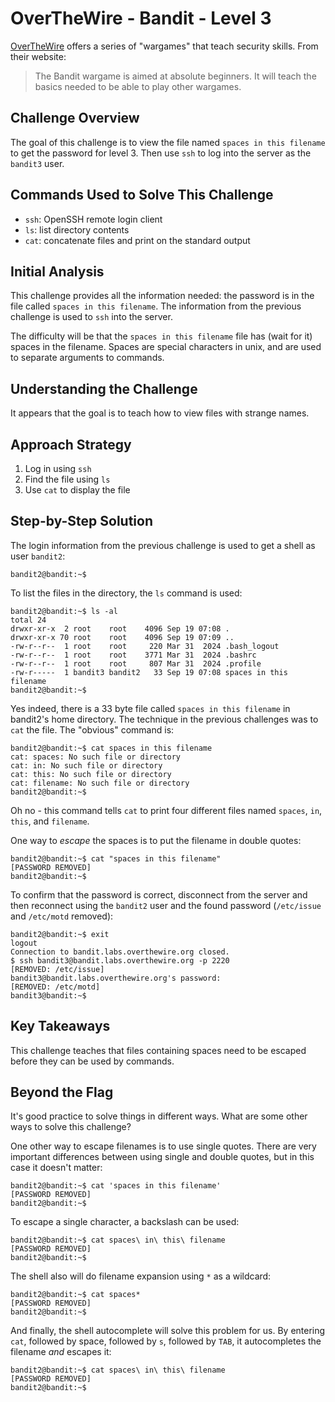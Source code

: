 # OverTheWire - Bandit - Level 3

[OverTheWire](https://overthewire.org) offers a series of "wargames" that teach
security skills. From their website:

> The Bandit wargame is aimed at absolute beginners. It will teach the basics
> needed to be able to play other wargames.

## Challenge Overview

The goal of this challenge is to view the file named `spaces in this filename`
to get the password for level 3. Then use `ssh` to log into the server as the
`bandit3` user.

## Commands Used to Solve This Challenge

- `ssh`: OpenSSH remote login client
- `ls`: list directory contents
- `cat`: concatenate files and print on the standard output

## Initial Analysis

This challenge provides all the information needed: the password is in the file
called `spaces in this filename`. The information from the previous challenge is
used to `ssh` into the server.

The difficulty will be that the `spaces in this filename` file has (wait for it)
spaces in the filename. Spaces are special characters in unix, and are used to
separate arguments to commands.

## Understanding the Challenge

It appears that the goal is to teach how to view files with strange names.

## Approach Strategy

1. Log in using `ssh`
1. Find the file using `ls`
1. Use `cat` to display the file

## Step-by-Step Solution

The login information from the previous challenge is used to get a shell as user
`bandit2`:

```
bandit2@bandit:~$
```

To list the files in the directory, the `ls` command is used:

```
bandit2@bandit:~$ ls -al
total 24
drwxr-xr-x  2 root    root    4096 Sep 19 07:08 .
drwxr-xr-x 70 root    root    4096 Sep 19 07:09 ..
-rw-r--r--  1 root    root     220 Mar 31  2024 .bash_logout
-rw-r--r--  1 root    root    3771 Mar 31  2024 .bashrc
-rw-r--r--  1 root    root     807 Mar 31  2024 .profile
-rw-r-----  1 bandit3 bandit2   33 Sep 19 07:08 spaces in this filename
bandit2@bandit:~$
```

Yes indeed, there is a 33 byte file called `spaces in this filename` in
bandit2's home directory. The technique in the previous challenges was to `cat`
the file. The "obvious" command is:

```
bandit2@bandit:~$ cat spaces in this filename
cat: spaces: No such file or directory
cat: in: No such file or directory
cat: this: No such file or directory
cat: filename: No such file or directory
bandit2@bandit:~$
```

Oh no - this command tells `cat` to print four different files named `spaces`,
`in`, `this`, and `filename`.

One way to _escape_ the spaces is to put the filename in double quotes:

```
bandit2@bandit:~$ cat "spaces in this filename"
[PASSWORD REMOVED]
bandit2@bandit:~$
```

To confirm that the password is correct, disconnect from the server and then
reconnect using the `bandit2` user and the found password (`/etc/issue` and
`/etc/motd` removed):

```
bandit2@bandit:~$ exit
logout
Connection to bandit.labs.overthewire.org closed.
$ ssh bandit3@bandit.labs.overthewire.org -p 2220
[REMOVED: /etc/issue]
bandit3@bandit.labs.overthewire.org's password:
[REMOVED: /etc/motd]
bandit3@bandit:~$
```

## Key Takeaways

This challenge teaches that files containing spaces need to be escaped before
they can be used by commands.

## Beyond the Flag

It's good practice to solve things in different ways. What are some other ways
to solve this challenge?

One other way to escape filenames is to use single quotes. There are very
important differences between using single and double quotes, but in this case
it doesn't matter:

```
bandit2@bandit:~$ cat 'spaces in this filename'
[PASSWORD REMOVED]
bandit2@bandit:~$
```

To escape a single character, a backslash can be used:

```
bandit2@bandit:~$ cat spaces\ in\ this\ filename
[PASSWORD REMOVED]
bandit2@bandit:~$
```

The shell also will do filename expansion using `*` as a wildcard:

```
bandit2@bandit:~$ cat spaces*
[PASSWORD REMOVED]
bandit2@bandit:~$
```

And finally, the shell autocomplete will solve this problem for us. By entering
`cat`, followed by space, followed by `s`, followed by `TAB`, it autocompletes
the filename _and_ escapes it:

```
bandit2@bandit:~$ cat spaces\ in\ this\ filename
[PASSWORD REMOVED]
bandit2@bandit:~$
```
